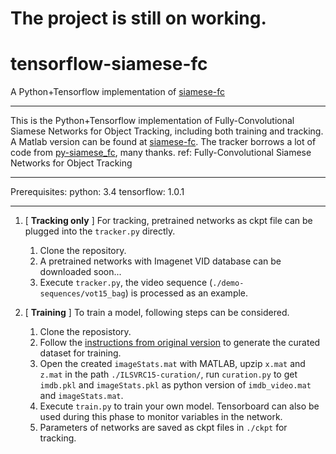 # The project is still on working.
# tensorflow-siamese-fc
A Python+Tensorflow implementation of [siamese-fc](https://github.com/bertinetto/siamese-fc)

- - - -
This is the Python+Tensorflow implementation of Fully-Convolutional Siamese Networks for Object Tracking, including both training and tracking.
A Matlab version can be found at [siamese-fc](https://github.com/bertinetto/siamese-fc).
The tracker borrows a lot of code from [py-siamese_fc](https://github.com/GreenKing/py-siamese_fc), many thanks.
ref: Fully-Convolutional Siamese Networks for Object Tracking
- - - -

Prerequisites:
python: 3.4
tensorflow: 1.0.1
- - - -

1. [ **Tracking only** ] For tracking, pretrained networks as ckpt file can be plugged into the `tracker.py` directly.
   1. Clone the repository.
   2. A pretrained networks with Imagenet VID database can be downloaded soon...
   3. Execute `tracker.py`, the video sequence (`./demo-sequences/vot15_bag`) is processed as an example.
   
2. [ **Training** ] To train a model, following steps can be considered.
   1. Clone the reposistory.
   2. Follow the [instructions from original version](https://github.com/bertinetto/siamese-fc/tree/master/ILSVRC15-curation) to generate the curated dataset for training.
   3. Open the created `imageStats.mat` with MATLAB, upzip `x.mat` and `z.mat` in the path `./ILSVRC15-curation/`, run `curation.py` to get `imdb.pkl` and `imageStats.pkl` as python version of `imdb_video.mat` and `imageStats.mat`.
   4. Execute `train.py` to train your own model. Tensorboard can also be used during this phase to monitor variables in the network.
   5. Parameters of networks are saved as ckpt files in `./ckpt` for tracking.